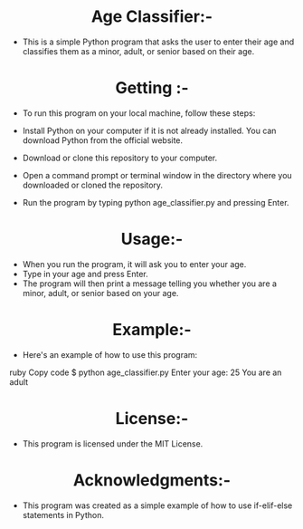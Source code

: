 <h1 align="center" >Age Classifier:-</h1>

- This is a simple Python program that asks the user to enter their age and classifies them as a minor, adult, or senior based on their age.

<h1 align="center" >Getting :-</h1>

- To run this program on your local machine, follow these steps:

- Install Python on your computer if it is not already installed. You can download Python from the official website.
- Download or clone this repository to your computer.
- Open a command prompt or terminal window in the directory where you downloaded or cloned the repository.
- Run the program by typing python age_classifier.py and pressing Enter.
<h1 align="center" >Usage:-</h1>

- When you run the program, it will ask you to enter your age. 
- Type in your age and press Enter.
- The program will then print a message telling you whether you are a minor, adult, or senior based on your age.

<h1 align="center" >Example:-</h1>

- Here's an example of how to use this program:

ruby
Copy code
$ python age_classifier.py
Enter your age: 25
You are an adult
<h1 align="center" >License:-</h1>

- This program is licensed under the MIT License.

<h1 align="center" >Acknowledgments:-</h1>

- This program was created as a simple example of how to use if-elif-else statements in Python.



